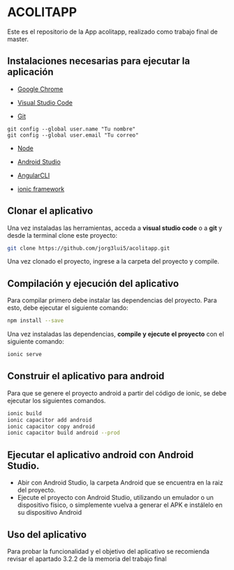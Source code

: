 # ACOLITAPP
Este es el repositorio de la App acolitapp, realizado como trabajo final de master.


## Instalaciones necesarias para ejecutar la aplicación

* [Google Chrome](https://www.google.com/chrome/)

* [Visual Studio Code](https://code.visualstudio.com/)

* [Git](https://git-scm.com/)
```
git config --global user.name "Tu nombre"
git config --global user.email "Tu correo"
```
* [Node](https://nodejs.org/es/)

* [Android Studio](https://developer.android.com/studio/?gclid=Cj0KCQjwhb36BRCfARIsAKcXh6GRXJN_hJrabNpOE94384hWx1uh4qPgqVQBiZJMkDEcNUgTQf3UwZoaAr-ZEALw_wcB&gclsrc=aw.ds)

* [AngularCLI](https://cli.angular.io/)

* [ionic framework](https://ionicframework.com/)


## Clonar el aplicativo

Una vez instaladas las herramientas, acceda a **visual studio code** o a **git** y desde la terminal clone este proyecto:

```bash
git clone https://github.com/jorg3lui5/acolitapp.git
```
Una vez clonado el proyecto, ingrese a la carpeta del proyecto y compile.

## Compilación y ejecución del aplicativo 

Para compilar primero debe instalar las dependencias del proyecto. Para esto, debe ejecutar el siguiente comando:
```bash
npm install --save
```
Una vez instaladas las dependencias, **compile y ejecute el proyecto** con el siguiente comando:
```bash
ionic serve
```

## Construir el aplicativo para android

Para que se genere el proyecto android a partir del código de ionic, se debe ejecutar los siguientes comandos.

```bash
ionic build
ionic capacitor add android
ionic capacitor copy android
ionic capacitor build android --prod
```

## Ejecutar el aplicativo android con Android Studio.
* Abir con Android Studio, la carpeta Android que se encuentra en la raiz del proyecto.
* Ejecute el proyecto con Android Studio, utilizando un emulador o un dispositivo físico, o simplemente vuelva a generar el APK e instálelo en su dispositivo Android


## Uso del aplicativo
Para probar la funcionalidad y el objetivo del aplicativo se recomienda revisar el apartado 3.2.2 de la memoria del trabajo final
